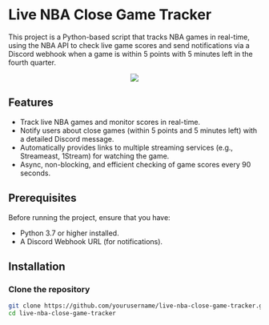 # Live NBA Close Game Tracker

This project is a Python-based script that tracks NBA games in real-time, using the NBA API to check live game scores and send notifications via a Discord webhook when a game is within 5 points with 5 minutes left in the fourth quarter.

<div align="center">
  <img src=https://github.com/user-attachments/assets/a02a70c6-8355-4d19-95a1-19d2aa80ebce>
</div>

## Features

- Track live NBA games and monitor scores in real-time.
- Notify users about close games (within 5 points and 5 minutes left) with a detailed Discord message.
- Automatically provides links to multiple streaming services (e.g., Streameast, 1Stream) for watching the game.
- Async, non-blocking, and efficient checking of game scores every 90 seconds.

## Prerequisites

Before running the project, ensure that you have:

- Python 3.7 or higher installed.
- A Discord Webhook URL (for notifications).

## Installation

### Clone the repository

```bash
git clone https://github.com/yourusername/live-nba-close-game-tracker.git
cd live-nba-close-game-tracker

